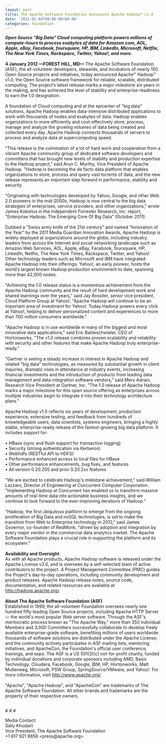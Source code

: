 ```yaml
---
layout: post
title: The Apache Software Foundation Announces Apache Hadoop™ v1.0
date: '2012-01-04T00:00:00+00:00'
categories: foundation
---
```

<div><b><i>Open Source &quot;Big Data&quot; Cloud computing platform powers millions of compute-hours to process exabytes of data for Amazon.com, AOL, Apple, eBay, Facebook, foursquare, HP, IBM, LinkedIn, Microsoft, Netflix, The New York Times, Rackspace, Twitter, Yahoo!, and more.</i></b></div> 
  <div><br /></div> 
  <div><b>4 January 2012 —FOREST HILL, MD—</b> The Apache Software Foundation (ASF), the all-volunteer developers, stewards, and incubators of nearly 150 Open Source projects and initiatives, today announced Apache™ Hadoop™ v1.0, the Open Source software framework for reliable, scalable, distributed computing. The project’s latest release marks a major milestone six years in the making, and has achieved the level of stability and enterprise-readiness to earn the 1.0 designation.</div> 
  <div><br /></div> 
  <div>A foundation of Cloud computing and at the epicenter of &quot;big data&quot; solutions, Apache Hadoop enables data-intensive distributed applications to work with thousands of nodes and exabytes of data. Hadoop enables organizations to more efficiently and cost-effectively store, process, manage and analyze the growing volumes of data being created and collected every day. Apache Hadoop connects thousands of servers to process and analyze data at supercomputing speed.&nbsp;</div> 
  <div><br /></div> 
  <div>&quot;This release is the culmination of a lot of hard work and cooperation from a vibrant Apache community group of dedicated software developers and committers that has brought new levels of stability and production expertise to the Hadoop project,&quot; said Arun C. Murthy, Vice President of Apache Hadoop. &quot;Hadoop is becoming the de facto data platform that enables organizations to store, process and query vast torrents of data, and the new release represents an important step forward in performance, stability and security.</div> 
  <div><br /></div> 
  <div>&quot;Originating with technologies developed by Yahoo, Google, and other Web 2.0 pioneers in the mid-2000s, Hadoop is now central to the big data strategies of enterprises, service providers, and other organizations,&quot; wrote James Kobielus in the independent Forrester Research, Inc. report, &quot;Enterprise Hadoop: The Emerging Core Of Big Data&quot; (October 2011).</div> 
  <div><br /></div> 
  <div>Dubbed a &quot;Swiss army knife of the 21st century&quot; and named &quot;Innovation of the Year&quot; by the 2011 Media Guardian Innovation Awards, Apache Hadoop is widely deployed at organizations around the globe, including industry leaders from across the Internet and social networking landscape such as Amazon Web Services, AOL, Apple, eBay, Facebook, foursquare, HP, LinkedIn, Netflix, The New York Times, Rackspace, Twitter, and Yahoo!. Other technology leaders such as Microsoft and IBM have integrated Apache Hadoop into their offerings. Yahoo!, an early pioneer, hosts the world’s largest known Hadoop production environment to date, spanning more than 42,000 nodes.</div> 
  <div><br /></div> 
  <div>&quot;Achieving the 1.0 release status is a momentous achievement from the Apache Hadoop community and the result of hard development work and shared learnings over the years,&quot; said Jay Rossiter, senior vice president, Cloud Platform Group at Yahoo!. &quot;Apache Hadoop will continue to be an important area of investment for Yahoo!. Today Hadoop powers every click at Yahoo!, helping to deliver personalized content and experiences to more than 700 million consumers worldwide.&quot;</div> 
  <div><br /></div> 
  <div>&quot;Apache Hadoop is in use worldwide in many of the biggest and most innovative data applications,&quot; said Eric Baldeschwieler, CEO of Hortonworks. &quot;The v1.0 release combines proven scalability and reliability with security and other features that make Apache Hadoop truly enterprise-ready.&quot;</div> 
  <div><br /></div> 
  <div>&quot;Gartner is seeing a steady increase in interest in Apache Hadoop and related &quot;big data&quot; technologies, as measured by substantial growth in client inquiries, dramatic rises in attendance at industry events, increasing financial investments and the introduction of products from leading data management and data integration software vendors,&quot; said Merv Adrian, Research Vice President at Gartner, Inc. &quot;The 1.0 release of Apache Hadoop marks a major milestone for this open source offering as enterprises across multiple industries begin to integrate it into their technology architecture plans.&quot;</div> 
  <div><br /></div> 
  <div>Apache Hadoop v1.0 reflects six years of development, production experience, extensive testing, and feedback from hundreds of knowledgeable users, data scientists, systems engineers, bringing a highly stable, enterprise-ready release of the fastest-growing big data platform. It includes support for:</div> 
  <div><br /></div> 
  <div>•<span class="Apple-tab-span" style="white-space: pre; "> </span>HBase (sync and flush support for transaction logging)</div> 
  <div>•<span class="Apple-tab-span" style="white-space: pre; "> </span>Security (strong authentication via Kerberos)</div> 
  <div>•<span class="Apple-tab-span" style="white-space: pre; "> </span>Webhdfs (RESTful API to HDFS)</div> 
  <div>•<span class="Apple-tab-span" style="white-space: pre; "> </span>Performance enhanced access to local files for HBase</div> 
  <div>•<span class="Apple-tab-span" style="white-space: pre; "> </span>Other performance enhancements, bug fixes, and features</div> 
  <div>•<span class="Apple-tab-span" style="white-space: pre; "> </span>All version 0.20.205 and prior 0.20.2xx features</div> 
  <div><br /></div> 
  <div>&quot;We are excited to celebrate Hadoop's milestone achievement,&quot; said William Lazzaro, Director of Engineering at Concurrent Computer Corporation. &quot;Implementing Hadoop at Concurrent has enabled us to transform massive amounts of real-time data into actionable business insights, and we continue to look forward to the ever-improving iterations of Hadoop.&quot;</div> 
  <div><br /></div> 
  <div>&quot;Hadoop, the first ubiquitous platform to emerge from the ongoing proliferation of Big Data and noSQL technologies, is set to make the transition from Web to Enterprise technology in 2012,&quot; said James Governor, co-founder of RedMonk, &quot;driven by adoption and integration by every major vendor in the commercial data analytics market. The Apache Software Foundation plays a crucial role in supporting the platform and its ecosystem.&quot;</div> 
  <div><br /></div> 
  <div><b>Availability and Oversight</b></div> 
  <div>As with all Apache products, Apache Hadoop software is released under the Apache License v2.0, and is overseen by a self-selected team of active contributors to the project. A Project Management Committee (PMC) guides the Project's day-to-day operations, including community development and product releases. Apache Hadoop release notes, source code, documentation, and related resources are available at <a href="http://hadoop.apache.org/">http://hadoop.apache.org/</a>.</div> 
  <div><br /></div> 
  <div><b>About The Apache Software Foundation (ASF)</b></div> 
  <div>Established in 1999, the all-volunteer Foundation oversees nearly one hundred fifty leading Open Source projects, including Apache HTTP Server — the world's most popular Web server software. Through the ASF's meritocratic process known as &quot;The Apache Way,&quot; more than 350 individual Members and 3,000 Committers successfully collaborate to develop freely available enterprise-grade software, benefiting millions of users worldwide: thousands of software solutions are distributed under the Apache License; and the community actively participates in ASF mailing lists, mentoring initiatives, and ApacheCon, the Foundation's official user conference, trainings, and expo. The ASF is a US 501(3)(c) not-for-profit charity, funded by individual donations and corporate sponsors including AMD, Basis Technology, Cloudera, Facebook, Google, IBM, HP, Hortonworks, Matt Mullenweg, Microsoft, PSW Group, SpringSource/VMware, and Yahoo!. For more information, visit <a href="http://www.apache.org/">http://www.apache.org/</a>.</div> 
  <div><br /></div> 
  <div>&quot;Apache&quot;, &quot;Apache Hadoop&quot;, and &quot;ApacheCon&quot; are trademarks of The Apache Software Foundation. All other brands and trademarks are the property of their respective owners.</div> 
  <div><br /></div> 
  <div> 
    <p># # #</p> 
    <p>Media Contact:<br />Sally Khudairi<br />Vice President, The Apache Software Foundation<br />+1 617 921 8656 &lt;press@apache.org&gt;</p> 
    <p> </p> 
  </div>
